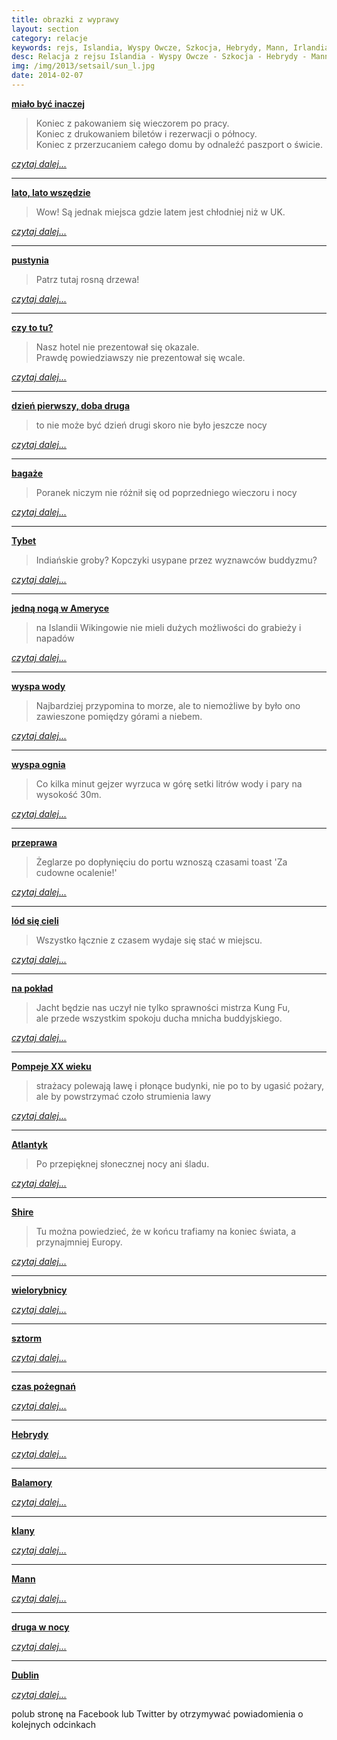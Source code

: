 ```yaml
---
title: obrazki z wyprawy
layout: section
category: relacje
keywords: rejs, Islandia, Wyspy Owcze, Szkocja, Hebrydy, Mann, Irlandia
desc: Relacja z rejsu Islandia - Wyspy Owcze - Szkocja - Hebrydy - Mann - Irlandia
img: /img/2013/setsail/sun_l.jpg
date: 2014-02-07
---
```


**[miało być inaczej](/obrazki-z-wyprawy/mialo-byc-inaczej.html)**
   
> Koniec z pakowaniem się wieczorem po pracy.   
> Koniec z drukowaniem biletów i rezerwacji o północy.   
> Koniec z przerzucaniem całego domu by odnaleźć paszport o świcie.  

*[czytaj dalej...](/obrazki-z-wyprawy/mialo-byc-inaczej.html)*

-----------------------

**[lato, lato wszędzie](/obrazki-z-wyprawy/lato-wszedzie.html)**

> Wow! Są jednak miejsca gdzie latem jest chłodniej niż w UK.  

*[czytaj dalej...](/obrazki-z-wyprawy/lato-wszedzie.html)*

-----------------------

**[pustynia](/obrazki-z-wyprawy/pustynia.html)**

> Patrz tutaj rosną drzewa!  

*[czytaj dalej...](/obrazki-z-wyprawy/pustynia.html)*

-----------------------

**[czy to tu?](/obrazki-z-wyprawy/czy-to-tu.html)**

> Nasz hotel nie prezentował się okazale.   
> Prawdę powiedziawszy nie prezentował się wcale.

*[czytaj dalej...](/obrazki-z-wyprawy/czy-to-tu.html)*

-----------------------

**[dzień pierwszy, doba druga](/obrazki-z-wyprawy/dzien-1-doba-2.html)**

> to nie może być dzień drugi skoro nie było jeszcze nocy

*[czytaj dalej...](/obrazki-z-wyprawy/dzien-1-doba-2.html)*

-----------------------

**[bagaże](/obrazki-z-wyprawy/bagaze.html)**

> Poranek niczym nie różnił się od poprzedniego wieczoru i nocy

*[czytaj dalej...](/obrazki-z-wyprawy/bagaze.html)*

-----------------------

**[Tybet](/obrazki-z-wyprawy/tybet.html)**

> Indiańskie groby? Kopczyki usypane przez wyznawców buddyzmu?

*[czytaj dalej...](/obrazki-z-wyprawy/tybet.html)*

-----------------------

**[jedną nogą w Ameryce](/obrazki-z-wyprawy/noga-w-ameryce.html)**

> na Islandii Wikingowie nie mieli dużych możliwości do grabieży i napadów

*[czytaj dalej...](/obrazki-z-wyprawy/noga-w-ameryce.html)*

-----------------------

**[wyspa wody](/obrazki-z-wyprawy/wyspa-wody.html)**

> Najbardziej przypomina to morze, ale to niemożliwe by było ono zawieszone pomiędzy górami a niebem.

*[czytaj dalej...](/obrazki-z-wyprawy/wyspa-wody.html)*

-----------------------

**[wyspa ognia](/obrazki-z-wyprawy/wyspa-ognia.html)**

> Co kilka minut gejzer wyrzuca w górę setki litrów wody i pary na wysokość 30m.

*[czytaj dalej...](/obrazki-z-wyprawy/wyspa-ognia.html)*

-----------------------

**[przeprawa](/obrazki-z-wyprawy/przeprawa.html)**

> Żeglarze po dopłynięciu do portu wznoszą czasami toast 'Za cudowne ocalenie!'

*[czytaj dalej...](/obrazki-z-wyprawy/przeprawa.html)*

-----------------------

**[lód się cieli](/obrazki-z-wyprawy/lod-sie-cieli.html)**

> Wszystko łącznie z czasem wydaje się stać w miejscu.

*[czytaj dalej...](/obrazki-z-wyprawy/lod-sie-cieli.html)*

-----------------------

**[na pokład](/obrazki-z-wyprawy/na-poklad.html)**

> Jacht będzie nas uczył nie tylko sprawności mistrza Kung Fu,   
> ale przede wszystkim spokoju ducha mnicha buddyjskiego.

*[czytaj dalej...](/obrazki-z-wyprawy/na-poklad.html)*

-----------------------

**[Pompeje XX wieku](/obrazki-z-wyprawy/pompeje-20-wieku.html)**

> strażacy polewają lawę i płonące budynki, nie po to by ugasić pożary, ale by powstrzymać czoło strumienia lawy

*[czytaj dalej...](/obrazki-z-wyprawy/pompeje-20-wieku.html)*

-----------------------

**[Atlantyk](/obrazki-z-wyprawy/atlantyk.html)**

> Po przepięknej słonecznej nocy ani śladu.

*[czytaj dalej...](/obrazki-z-wyprawy/atlantyk.html)*

-----------------------

**[Shire](/obrazki-z-wyprawy/shire.html)**

> Tu można powiedzieć, że w końcu trafiamy na koniec świata, a przynajmniej Europy. 

*[czytaj dalej...](/obrazki-z-wyprawy/shire.html)*

-----------------------

**[wielorybnicy](/obrazki-z-wyprawy/wielorybnicy.html)**

> 

*[czytaj dalej...](/obrazki-z-wyprawy/wielorybnicy.html)*

-----------------------

**[sztorm](/obrazki-z-wyprawy/sztorm.html)**

> 

*[czytaj dalej...](/obrazki-z-wyprawy/sztorm.html)*

-----------------------

**[czas pożegnań](/obrazki-z-wyprawy/koniec-swiata.html)**

> 

*[czytaj dalej...](/obrazki-z-wyprawy/koniec-swiata.html)*

-----------------------

**[Hebrydy](/obrazki-z-wyprawy/hebrydy.html)**

> 

*[czytaj dalej...](/obrazki-z-wyprawy/hebrydy.html)*

-----------------------

**[Balamory](/obrazki-z-wyprawy/balamory.html)**

> 

*[czytaj dalej...](/obrazki-z-wyprawy/balamory.html)*

-----------------------

**[klany](/obrazki-z-wyprawy/klany.html)**

> 

*[czytaj dalej...](/obrazki-z-wyprawy/klany.html)*

-----------------------

**[Mann](/obrazki-z-wyprawy/mann.html)**

> 

*[czytaj dalej...](/obrazki-z-wyprawy/mann.html)*

-----------------------

**[druga w nocy](/obrazki-z-wyprawy/2-w-nocy.html)**

> 

*[czytaj dalej...](/obrazki-z-wyprawy/2-w-nocy.html)*

-----------------------

**[Dublin](/obrazki-z-wyprawy/dublin.html)**

> 

*[czytaj dalej...](/obrazki-z-wyprawy/dublin.html)*



polub stronę na Facebook lub Twitter by otrzymywać powiadomienia o kolejnych odcinkach